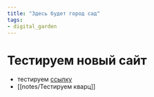 ```yaml
---
title: "Здесь будет город сад"
tags:
- digital_garden
---
```


# Тестируем новый сайт
- тестируем [ссылку](obsidian://open?vault=content&file=notes%2F%D0%A2%D0%B5%D1%81%D1%82%D0%B8%D1%80%D1%83%D0%B5%D0%BC%20%D0%BA%D0%B2%D0%B0%D1%80%D1%86)
- [[notes/Тестируем кварц]]